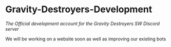 # Gravity-Destroyers-Development

*The Official development account for the Gravity Destroyers SW Discord server*

We will be working on a website soon as well as improving our existing bots

